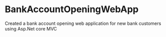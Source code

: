 # BankAccountOpeningWebApp
Created a bank account opening web application for new bank customers using Asp.Net core MVC 
